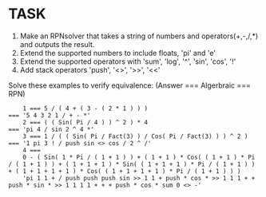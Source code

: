 # TASK

1. Make an RPNsolver that takes a string of numbers and operators(+,-,/,*) and outputs the result.
2. Extend the supported numbers to include floats, 'pi' and 'e'
3. Extend the supported operators with 'sum', 'log', '^', 'sin', 'cos', '!'
4. Add stack operators 'push', '<>', '>>', '<<'


Solve these examples to verify equivalence: (Answer === Algerbraic === RPN)

        1 === 5 / ( 4 + ( 3 - ( 2 * 1 ) ) )                             === '5 4 3 2 1 / + - *'
        2 === ( ( Sin( Pi / 4 ) ) ^ 2 ) * 4                             === 'pi 4 / sin 2 ^ 4 *'
        3 === 1 / ( ( Sin( Pi / Fact(3) ) / Cos( Pi / Fact(3) ) ) ^ 2 ) === '1 pi 3 ! / push sin <> cos / 2 ^ /'
        4 ===
        0 - ( Sin( 1 * Pi / ( 1 + 1 ) ) + ( 1 + 1 ) * Cos( ( 1 + 1 ) * Pi / ( 1 + 1 ) ) + ( 1 + 1 + 1 ) * Sin( ( 1 + 1 + 1 ) * Pi / ( 1 + 1 ) ) + ( 1 + 1 + 1 + 1 ) * Cos( ( 1 + 1 + 1 + 1 ) * Pi / ( 1 + 1 ) ) )
        'pi 1 1 + / push push push sin >> 1 1 + push * cos * >> 1 1 1 + + push * sin * >> 1 1 1 1 + + + push * cos * sum 0 <> -'
